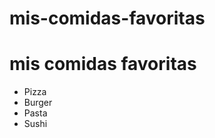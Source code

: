 # mis-comidas-favoritas
<!DOCTYPE html>
<html lang="en">
<head>
    <meta charset="UTF-8">
    <meta name="viewport" content="width=device-width, initial-scale=1.0">
    <title>mis comidas favoritas</title>
</head>
<body>
    <h1>mis comidas favoritas</h1>
    <ul>
        <li>Pizza</li>
        <li>Burger</li>
        <li>Pasta</li>
        <li>Sushi</li>
    </ul>
    
</body>
</html>
